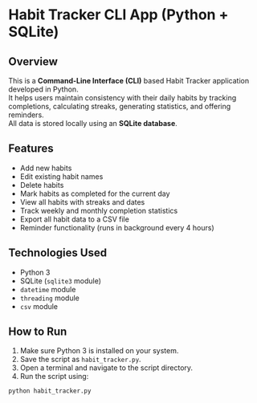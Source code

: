# Habit Tracker CLI App (Python + SQLite)

## Overview

This is a **Command-Line Interface (CLI)** based Habit Tracker application developed in Python.  
It helps users maintain consistency with their daily habits by tracking completions, calculating streaks, generating statistics, and offering reminders.  
All data is stored locally using an **SQLite database**.

## Features

- Add new habits  
- Edit existing habit names  
- Delete habits  
- Mark habits as completed for the current day  
- View all habits with streaks and dates  
- Track weekly and monthly completion statistics  
- Export all habit data to a CSV file  
- Reminder functionality (runs in background every 4 hours)

## Technologies Used

- Python 3  
- SQLite (`sqlite3` module)  
- `datetime` module  
- `threading` module  
- `csv` module  

## How to Run

1. Make sure Python 3 is installed on your system.
2. Save the script as `habit_tracker.py`.
3. Open a terminal and navigate to the script directory.
4. Run the script using:

```bash
python habit_tracker.py
